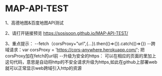 # MAP-API-TEST
1、高德地图&百度地图API测试

2、请打开链接预览 https://sosisoon.github.io/MAP-API-TEST/

3、重点提示：
            --fetch（corsProxy+"url",{...}).then(()=>{}).catch(()=>{})
            --跨域请求：var corsProxy = 'https://cors-anywhere.herokuapp.com/'; 把corsProxy加在fetch的url前
            --升级为安全的https：<meta http-equiv="Content-Security-Policy" content="upgrade-insecure-requests">
            可以在相应的页面的<head>里加上这句代码，意思是自动将http的不安全请求升级为https,如此在github上部署web就可以正常显示web跨域引入http的资源